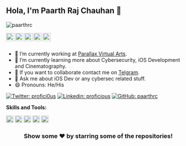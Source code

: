 ## Hola, I'm Paarth Raj Chauhan 👋

<p align="left"> <img src="https://komarev.com/ghpvc/?username=paarthrc&label=Views&color=blue&style=plastic" alt="paarthrc" /> </p>

<a href="https://twitter.com/profici0us">
  <img align="left" alt="Pawan's Twitter" width="22px" src="https://cdn.jsdelivr.net/npm/simple-icons@v3/icons/twitter.svg" />
</a>
<a href="https://linkedin.com/in/paarth-raj-chauhan-5b389b1b7">
  <img align="left" alt="PRC's Linkedin" width="22px" src="https://cdn.jsdelivr.net/npm/simple-icons@v3/icons/linkedin.svg" />
</a>
<a href="https://github.com/paarthrc">
  <img align="left" alt="Paarth's Github" width="22px" src="https://cdn.jsdelivr.net/npm/simple-icons@v3/icons/github.svg" />
</a>
<a href="https://t.me/profici0us">
  <img align="left" alt="Parth's Telegram" width="22px" src="https://cdn.jsdelivr.net/npm/simple-icons@v3/icons/telegram.svg" />
</a>
<a href="https://instagram.com/pr0fici0us/">
  <img align="left" alt="PRC's Instagram" width="22px" src="https://cdn.jsdelivr.net/npm/simple-icons@v3/icons/instagram.svg" />
</a>
<br/>
<br/>



- 🔭 I’m currently working at [Parallax Virtual Arts](https://pvaindia.com/).
- 🌱 I’m currently learning more about Cybersecurity, iOS Development and Cinematography.
- 👯 If you want to collaborate contact me on [Telgram](www.t.me/proficious).
- 💬 Ask me about iOS Dev or any cybersec related stuff.
- 😄 Pronouns: He/His 

[![Twitter: profici0us](https://img.shields.io/twitter/follow/profici0us?style=social)](https://twitter.com/profici0us)
[![Linkedin: proficious](https://img.shields.io/badge/?style=flat-square&logo=Linkedin&logoColor=white&link=https://www.linkedin.com/in/paarth-raj-chauhan-5b389b1b7/)](https://www.linkedin.com/in/paarth-raj-chauhan-5b389b1b7/)
[![GitHub: paarthrc](https://img.shields.io/github/followers/paarthrc?label=follow&style=social)](https://github.com/paarthrc)


**Skills and Tools:**  

<code><img height="20" src="https://cdn.shortpixel.ai/client/q_glossy,ret_img,w_300,h_300/https://www.cybervie.com/wp-content/uploads/2018/12/metasploit_logo-300x300.png"></code>
<code><img height="20" src="https://profiles.bugcrowdusercontent.com/avatars/f2dccdc8cfc3bb6fff40310a78c2855a/Burp-Suite-Free-Pro-Crack-is-Here-Latest.png"></code>
<code><img height="20" src="https://www.solarwinds.com/-/media/solarwinds/swdcv2/licensed-products/service-desk/integrations/sd-integrations-logo-nmap.ashx?rev=ccaef6cd8cd94b3f8ba8e31683f0445b&hash=E643AE84749DF8BE34B2C46CFC19DC30"></code>
<code><img height="20" src="https://www.inovex.de/blog/wp-content/uploads/2019/01/Flutter-1-1.png"></code>
<code><img height="20" src="https://yt3.ggpht.com/a/AATXAJzNfvJ02vLWy52VQ6UOAuHYnqGCOmsR-3WRCjxM=s900-c-k-c0xffffffff-no-rj-mo"></code>    



<div align="center">

### Show some ❤️ by starring some of the repositories!

</div>

